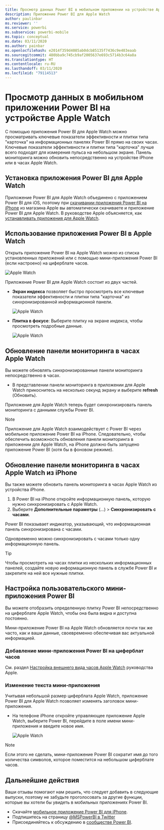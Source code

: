 ```yaml
---
title: Просмотр данных Power BI в мобильном приложении на устройстве Apple Watch
description: Приложение Power BI для Apple Watch
author: paulinbar
ms.reviewer: ''
ms.service: powerbi
ms.subservice: powerbi-mobile
ms.topic: conceptual
ms.date: 03/11/2020
ms.author: painbar
ms.openlocfilehash: e2014f359d4085ab0dcb85135f7436c9e403eaab
ms.sourcegitcommit: 480bba9c745cb9af2005637e693c5714b3c64a8a
ms.translationtype: HT
ms.contentlocale: ru-RU
ms.lasthandoff: 03/11/2020
ms.locfileid: "79114513"
---
```

# <a name="explore-your-data-in-the-power-bi-mobile-app-on-your-apple-watch"></a>Просмотр данных в мобильном приложении Power BI на устройстве Apple Watch
С помощью приложения Power BI для Apple Watch можно просматривать ключевые показатели эффективности и плитки типа "карточка" на информационных панелях Power BI прямо на своих часах. Ключевые показатели эффективности и плитки типа "карточка" лучше всего подходят для измерения пульса на небольшом экране. Панель мониторинга можно обновить непосредственно на устройстве iPhone или в часах Apple Watch.

## <a name="install-the-apple-watch-app"></a>Установка приложения Power BI для Apple Watch
Приложение Power BI для Apple Watch объединено с приложением Power BI для iOS, поэтому при [скачивании приложения Power BI на iPhone](https://go.microsoft.com/fwlink/?LinkId=522062 "Скачивание приложения для iPhone") из магазина Apple вы автоматически скачиваете и приложение Power BI для Apple Watch. В руководстве Apple объясняется, как [устанавливать приложения для Apple Watch](https://support.apple.com/HT204784).

## <a name="use-the-power-bi-app-on-the-apple-watch"></a>Использование приложения Power BI в Apple Watch
Открыть приложение Power BI на Apple Watch можно из списка установленных приложений или с помощью мини-приложения Power BI (если настроено) на циферблате часов.

![Apple Watch](./media/mobile-apple-watch/pbi_aplwatch_complicatn240arrow.png)

Приложение Power BI для Apple Watch состоит из двух частей.

* **Экран индекса** позволяет быстро просмотреть все ключевые показатели эффективности и плитки типа "карточка" из синхронизированной информационной панели.
  
  ![Apple Watch](./media/mobile-apple-watch/pbi_aplwatch_indexscreen240.png)
* **Плитка в фокусе**: Выберите плитку на экране индекса, чтобы просмотреть подробные данные.
  
  ![Apple Watch](./media/mobile-apple-watch/pbi_aplwatch_kpi.png)

## <a name="refresh-a-dashboard-from-your-apple-watch"></a>Обновление панели мониторинга в часах Apple Watch
Вы можете обновлять синхронизированные панели мониторинга непосредственно в часах.

* В представлении панели мониторинга в приложении для Apple Watch прикоснитесь на несколько секунд экрану и выберите **refresh** (Обновить).

Приложение для Apple Watch теперь будет синхронизировать панель мониторинга с данными службы Power BI.

> [!NOTE]
> Приложение для Apple Watch взаимодействует с Power BI через мобильное приложение Power BI на iPhone. Следовательно, чтобы обеспечить возможность обновления панели мониторинга в приложении для Apple Watch, на iPhone должно быть запущено приложение Power BI (хотя бы в фоновом режиме).
> 
> 

## <a name="refresh-a-dashboard-on-your-apple-watch-from-your-iphone"></a>Обновление панели мониторинга в часах Apple Watch из iPhone
Вы также можете обновить панель мониторинга в часах Apple Watch из устройства iPhone.

1. В Power BI на iPhone откройте информационную панель, которую нужно синхронизировать с Apple Watch. 
2. Выберите **Дополнительные параметры** (...) > **Синхронизировать с часами**.

Power BI показывает индикатор, указывающий, что информационная панель синхронизирована с часами.

Одновременно можно синхронизировать с часами только одну информационную панель.

> [!TIP]
> Чтобы просмотреть на часах плитки из нескольких информационных панелей, создайте новую информационную панель в службе Power BI и закрепите на ней все нужные плитки.
> 
> 

## <a name="set-a-custom-power-bi-widget"></a>Настройка пользовательского мини-приложения Power BI
Вы можете отобразить определенную плитку Power BI непосредственно на циферблате Apple Watch, чтобы она была видна и доступна постоянно.

Мини-приложение Power BI на Apple Watch обновляется почти так же часто, как и ваши данные, своевременно обеспечивая вас актуальной информацией.

### <a name="add-a-power-bi-widget-to-your-watch-face"></a>Добавление мини-приложения Power BI на циферблат часов
См. раздел [Настройка внешнего вида часов Apple Watch](https://support.apple.com/HT205536) руководства Apple.

### <a name="change-the-text-on-the-widget"></a>Изменение текста мини-приложения
Учитывая небольшой размер циферблата Apple Watch, приложение Power BI для Apple Watch позволяет изменять заголовок мини-приложения.

* На телефоне iPhone откройте управляющее приложение Apple Watch, выберите Power BI, перейдите в поле имени мини-приложения и введите новое имя.
  
  ![Apple Watch](./media/mobile-apple-watch/pbi_aplwatch_oniphone.png)

> [!NOTE]
> Если этого не сделать, мини-приложение Power BI сократит имя до того количества символов, которое поместится на небольшом циферблате часов. 
> 
> 

## <a name="next-steps"></a>Дальнейшие действия
Ваши отзывы помогают нам решить, что следует добавить в следующие выпуски, поэтому не забудьте проголосовать за другие функции, которые вы хотели бы увидеть в мобильных приложениях Power BI. 

* Скачайте [мобильное приложение Power BI для iPhone](https://go.microsoft.com/fwlink/?LinkId=522062).
* Подпишитесь на страницу [@MSPowerBI в Twitter](https://twitter.com/MSPowerBI)
* Присоединяйтесь к обсуждению в [сообществе Power BI](https://community.powerbi.com/).


